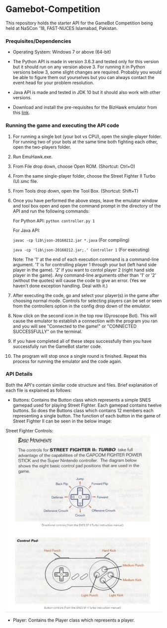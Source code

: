 # Gamebot-Competition
This repository holds the starter API for the GameBot Competition being held at NaSCon '18, FAST-NUCES Islamabad, Pakistan.

### Prequisites/Dependencies

* Operating System: Windows 7 or above (64-bit)

* The Python API is made in version 3.6.3 and tested only for this version but it should run on any version above 3. For running it in Python versions below 3, some slight changes are required. Probably you would be able to figure them out yourselves but you can always contact the event head for your problem resolution.

* Java API is made and tested in JDK 10 but it should also work with other versions.

* Download and install the pre-requisites for the BizHawk emulator from this [link](https://github.com/TASVideos/BizHawk-Prereqs/releases/download/2.1/bizhawk_prereqs_v2.1.zip).

### Running the game and executing the API code

1. For running a single bot (your bot vs CPU), open the single-player folder. For running two of your bots at the same time both fighting each other, open the two-players folder.
2. Run EmuHawk.exe.
3. From File drop down, choose Open ROM. (Shortcut: Ctrl+O)
4. From the same single-player folder, choose the Street Fighter II Turbo (U).smc file.
5. From Tools drop down, open the Tool Box. (Shortcut: Shift+T)
6. Once you have performed the above steps, leave the emulator window and tool box open and open the command prompt in the directory of the API and run the following commands:

    For Python API: `python controller.py 1`

    For Java API: 
    
    `javac -cp lib\json-20160212.jar *.java` (For compiling)
    
    `java -cp 'lib\json-20160212.jar;.' Controller 1` (For executing)
    
    Note: The '1' at the end of each execution command is a command-line argument. '1' is for controlling player 1 through your bot (left hand side player in the game). '2' if you want to contol player 2 (right hand side player in the game). Any command-line arguments other than '1' or '2' (without the quotes) will cause the code to give an error. (Yes we haven't done exception handling. Deal with it.)

7. After executing the code, go and select your player(s) in the game after choosing normal mode. Controls for selecting players can be set or seen from the controllers option in the config drop down of the emulator.
8. Now click on the second icon in the top row (Gyroscope Bot). This will cause the emulator to establish a connection with the program you ran and you will see "Connected to the game!" or "CONNECTED SUCCESSFULLY" on the terminal.
9. If you have completed all of these steps successfully then you have successfully run the GameBot starter code.
10. The program will stop once a single round is finished. Repeat this process for running the emulator and the code again.

### API Details

Both the API's contain similar code structure and files. Brief explanation of each file is explained as follows:

* Buttons: Contains the Button class which represents a simple SNES gamepad used for playing Street Fighter. Each gamepad contains twelve buttons. So does the Buttons class which contains 12 members each representing a single button. The function of each button in the game of Street Fighter II can be seen in the below image:

Street Fighter Controls: 
![alt text](https://github.com/Cognitia-AI/gamebot-competition/blob/master/Controls.PNG "Street Fighter Controls")

* Player: Contains the Player class which represents a player.